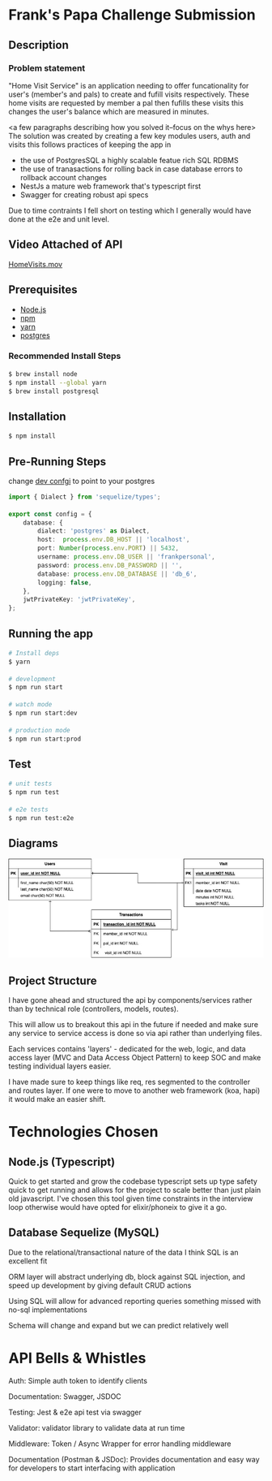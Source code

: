 <h1>Frank's Papa Challenge Submission</h1>

## Description
### Problem statement
<a few paragraphs describing the problem>
"Home Visit Service" is an application needing to offer funcationality for user's (member's and pals) to create and fufill visits respectively. These home visits are requested by member a pal then fufills 
these visits this changes the user's balance which are measured in minutes.

<a few paragraphs describing how you solved it–focus on the whys here>
The solution was created by creating a few key modules users, auth and visits 
this follows practices of keeping the app in

- the use of PostgresSQL a highly scalable featue rich SQL RDBMS 
- the use of tranasactions for rolling back in case database errors to rollback account changes
- NestJs a mature web framework that's typescript first
- Swagger for creating robust api specs

Due to time contraints I fell short on testing which I generally would have done at the e2e and unit 
level.

## Video Attached of API
[HomeVisits.mov](./HomeVisits.mov)

## Prerequisites
-   [Node.js](https://nodejs.org/) 
-   [npm](https://www.npmjs.com/)
-   [yarn](https://classic.yarnpkg.com/lang/en/docs/install/)
-   [postgres](https://www.postgresql.org/)

### Recommended Install Steps
```bash 
$ brew install node
$ npm install --global yarn
$ brew install postgresql
```
## Installation

```bash
$ npm install
```
## Pre-Running Steps
change [dev confgi](src/config/configs/config.dev.ts) to point to your postgres
```typescript
import { Dialect } from 'sequelize/types';

export const config = {
    database: {
        dialect: 'postgres' as Dialect,
        host:  process.env.DB_HOST || 'localhost',
        port: Number(process.env.PORT) || 5432,
        username: process.env.DB_USER || 'frankpersonal',
        password: process.env.DB_PASSWORD || '',
        database: process.env.DB_DATABASE || 'db_6',
        logging: false,
    },
    jwtPrivateKey: 'jwtPrivateKey',
};
```
## Running the app

```bash
# Install deps
$ yarn 

# development
$ npm run start

# watch mode
$ npm run start:dev

# production mode
$ npm run start:prod
```

## Test

```bash
# unit tests
$ npm run test

# e2e tests
$ npm run test:e2e
```

## Diagrams 
<img src="docs/erd.jpg"> </img>


## Project Structure
I have gone ahead and structured the api by components/services rather than by technical role (controllers, models, routes).

This will allow us to breakout this api in the future if needed and make sure any service to service access is done so via api rather than underlying files.

Each services contains 'layers' - dedicated for the web, logic, and data access layer (MVC and Data Access Object Pattern) to keep SOC and make testing individual layers easier.

I have made sure to keep things like req, res segmented to the controller and routes layer. If one were to move to another web framework (koa, hapi) it would make an easier shift.


# Technologies Chosen

## Node.js (Typescript)
Quick to get started and grow the codebase typescript sets up type safety quick to get running and allows for the project to scale better than just plain old javascript. I've chosen this tool given time constraints in the interview loop otherwise would have opted for elixir/phoneix to give it a go.

## Database Sequelize (MySQL)
Due to the relational/transactional nature of the data I think SQL is an excellent fit

ORM layer will abstract underlying db, block against SQL injection, and speed up development by giving default CRUD actions

Using SQL will allow for advanced reporting queries something missed with no-sql implementations

Schema will change and expand but we can predict relatively well

# API Bells & Whistles
Auth: Simple auth token to identify clients

Documentation: Swagger, JSDOC

Testing: Jest & e2e api test via swagger

Validator: validator library to validate data at run time

Middleware: Token / Async Wrapper for error handling middleware

Documentation
(Postman & JSDoc): Provides documentation and easy way for developers to start interfacing with application

